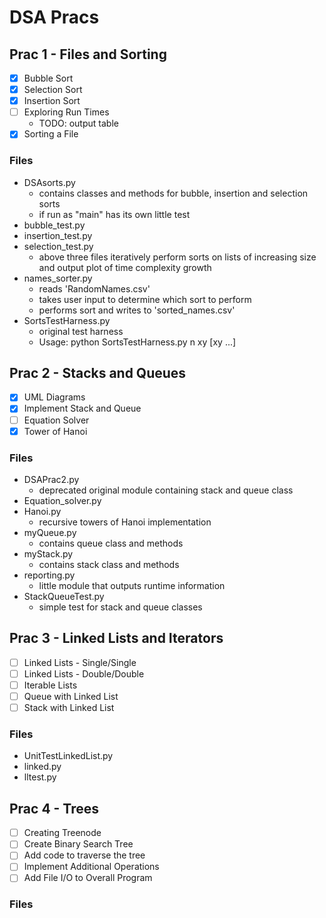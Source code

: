 # DSA Pracs

## Prac 1 - Files and Sorting

 - [x] Bubble Sort 
 - [x] Selection Sort
 - [x] Insertion Sort
 - [ ] Exploring Run Times
    - TODO: output table
 - [x] Sorting a File
 
 ### Files
 
 * DSAsorts.py
    - contains classes and methods for bubble, insertion and selection sorts
    - if run as "main" has its own little test
 * bubble_test.py
 * insertion_test.py
 * selection_test.py
    - above three files iteratively perform sorts on lists
    of increasing size and output plot of time complexity growth
 * names_sorter.py
    - reads 'RandomNames.csv'
    - takes user input to determine which sort to perform
    - performs sort and writes to 'sorted_names.csv'
 * SortsTestHarness.py
    - original test harness
    - Usage: python SortsTestHarness.py n xy [xy ...]

## Prac 2 - Stacks and Queues

 - [x] UML Diagrams
 - [x] Implement Stack and Queue
 - [ ] Equation Solver
 - [x] Tower of Hanoi
 
  ### Files
 
 * DSAPrac2.py
    - deprecated original module containing stack and queue class
 * Equation_solver.py
 * Hanoi.py
    - recursive towers of Hanoi implementation
 * myQueue.py
    - contains queue class and methods
 * myStack.py
    - contains stack class and methods
 * reporting.py
    - little module that outputs runtime information
 * StackQueueTest.py
    - simple test for stack and queue classes
    
## Prac 3 - Linked Lists and Iterators

 - [ ] Linked Lists - Single/Single
 - [ ] Linked Lists - Double/Double 
 - [ ] Iterable Lists
 - [ ] Queue with Linked List
 - [ ] Stack with Linked List
 
  ### Files
 
 * UnitTestLinkedList.py
 * linked.py
 * lltest.py
 
 ## Prac 4 - Trees
 
 - [ ] Creating Treenode
 - [ ] Create Binary Search Tree
 - [ ] Add code to traverse the tree
 - [ ] Implement Additional Operations
 - [ ] Add File I/O to Overall Program
 
  ### Files
  